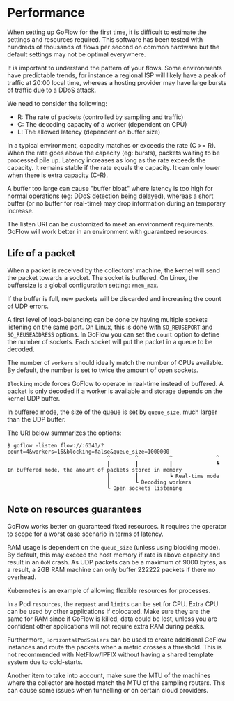 # Performance

When setting up GoFlow for the first time, it is difficult to estimate the settings and resources required.
This software has been tested with hundreds of thousands of flows per second on common hardware but the default settings may not be optimal everywhere.

It is important to understand the pattern of your flows.
Some environments have predictable trends, for instance a regional ISP will likely have a peak of traffic at 20:00 local time, whereas a hosting provider may have large bursts of traffic due to a DDoS attack.

We need to consider the following:

* R: The rate of packets (controlled by sampling and traffic)
* C: The decoding capacity of a worker (dependent on CPU)
* L: The allowed latency (dependent on buffer size)

In a typical environment, capacity matches or exceeds the rate (C >= R).
When the rate goes above the capacity (eg: bursts), packets waiting to be processed pile up.
Latency increases as long as the rate exceeds the capacity. It remains stable if the rate equals the capacity.
It can only lower when there is extra capacity (C-R).

A buffer too large can cause "buffer bloat" where latency is too high for normal operations (eg: DDoS detection being delayed), whereas a short buffer (or no buffer for real-time) may drop information during an temporary increase.

The listen URI can be customized to meet an environment requirements.
GoFlow will work better in an environment with guaranteed resources.

## Life of a packet

When a packet is received by the collectors' machine, the kernel will send the packet towards a socket.
The socket is buffered. On Linux, the buffersize is a global configuration setting: `rmem_max`.

If the buffer is full, new packets will be discarded and increasing the count of UDP errors.

A first level of load-balancing can be done by having multiple sockets listening on the same port.
On Linux, this is done with `SO_REUSEPORT` and `SO_REUSEADDRESS` options.
In GoFlow you can set the `count` option to define the number of sockets.
Each socket will put the packet in a queue to be decoded.

The number of `workers` should ideally match the number of CPUs available.
By default, the number is set to twice the amount of open sockets.

`Blocking` mode forces GoFlow to operate in real-time instead of buffered. A packet is only decoded if a worker is available and storage depends on the kernel UDP buffer.

In buffered mode, the size of the queue is set by `queue_size`, much larger than the UDP buffer.

The URI below summarizes the options:

```
$ goflow -listen flow://:6343/?count=4&workers=16&blocking=false&queue_size=1000000
                                ^        ^          ^              ^
                                ┃        ┃          ┃              ┗ In buffered mode, the amount of packets stored in memory
                                ┃        ┃          ┗ Real-time mode
                                ┃        ┗ Decoding workers
                                ┗ Open sockets listening
```

## Note on resources guarantees

GoFlow works better on guaranteed fixed resources.
It requires the operator to scope for a worst case scenario in terms of latency.

RAM usage is dependent on the `queue_size` (unless using blocking mode).
By default, this may exceed the host memory if rate is above capacity and result in an `OoM` crash.
As UDP packets can be a maximum of 9000 bytes, as a result, a 2GB RAM machine can only buffer 222222 packets if there no overhead.

Kubernetes is an example of allowing flexible resources for processes.

In a Pod `resources`, the `request` and `limits` can be set for CPU. Extra CPU can be used by other applications if colocated.
Make sure they are the same for RAM since if GoFlow is killed, data could be lost, unless you are confident other applications will not require extra RAM during peaks.

Furthermore, `HorizontalPodScalers` can be used to create additional GoFlow instances and route the packets when a metric crosses a threshold.
This is not recommended with NetFlow/IPFIX without having a shared template system due to cold-starts.

Another item to take into account, make sure the MTU of the machines where the collector are hosted match the MTU of the sampling routers. This can cause some issues when tunnelling or on certain cloud providers. 
